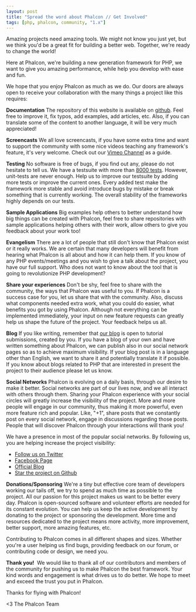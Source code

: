 ```yaml
---
layout: post
title: "Spread the word about Phalcon // Get Involved"
tags: [php, phalcon, community, "1.x"]
---
```


Amazing projects need amazing tools. We might not know you just yet, but we think you'd be a great fit for building a better web. Together, we're ready to change the world!

Here at Phalcon, we're building a new generation framework for PHP, we want to give you amazing performance, while help you develop with ease and fun.

<!--more-->
We hope that you enjoy Phalcon as much as we do. Our doors are always open to receive your collaboration with the many things a project like this requires:

**Documentation**
The repository of this website is available on [github](http://github.com/phalcon/docs). Feel free to improve it, fix typos, add examples, add articles, etc. Also, if you can translate some of the content to another language, it will be very much appreciated!

**Screencasts**
We all love screencasts, if you have some extra time and want to support the community with some nice videos teaching any framework's feature, it's very welcome. Check out our [Vimeo Channel](https://vimeo.com/user10964377) as a guide.

**Testing**
No software is free of bugs, if you find out any, please do not hesitate to tell us. We have a testsuite with more than [8000 tests](https://travis-ci.org/phalcon/cphalcon). However, unit-tests are never enough. Help us to improve our testsuite by adding more tests or improve the current ones. Every added test make the framework more stable and avoid introduce bugs by mistake or break something that is currently working. The overall stability of the frameworks highly depends on our tests.

**Sample Applications**
Big examples help others to better understand how big things can be created with Phalcon, feel free to share repositories with sample applications helping others with their work, allow others to give you feedback about your work too!

**Evangelism**
There are a lot of people that still don't know that Phalcon exist or it really works. We are certain that many developers will benefit from hearing what Phalcon is all about and how it can help them. If you know of any PHP events/meetings and you wish to give a talk about the project, you have our full support. Who does not want to know about the tool that is going to revolutionize PHP development?

**Share your experiences**
Don't be shy, feel free to share with the community, the ways that Phalcon was useful to you. If Phalcon is a success case for you, let us share that with the community. Also, discuss what components needed extra work, what you could do easier, what benefits you got by using Phalcon. Although not everything can be implemented immediately, your input on new feature requests can greatly help us shape the future of the project. Your feedback helps us all.

**Blog**
If you like writing, remember that [our blog](https://blog.phalcon.io/) is open to tutorial submissions, created by you. If you have a blog of your own and have written something about Phalcon, we can publish also in our social network pages so as to achieve maximum visibility. If your blog post is in a language other than English, we want to share it and potentially translate it if possible. If you know about blogs related to PHP that are interested in present the project to their audience please let us know.

**Social Networks**
Phalcon is evolving on a daily basis, through our desire to make it better. Social networks are part of our lives now, and we all interact with others through them. Sharing your Phalcon experience with your social circles will greatly increase the visibility of the project. More and more people will engage in our community, thus making it more powerful, even more feature rich and popular. Like, "+1", share posts that we constantly post on every social network, engage in discussions regarding those posts. People that will discover Phalcon through your interactions will thank you!

We have a presence in most of the popular social networks. By following us, you are helping increase the project visibility:

- [Follow us on Twitter](http://twitter.com/phalconphp)
- [Facebook Page](http://www.facebook.com/pages/Phalcon/134230726685897)
- [Official Blog](http://blog.phalcon.io/)
- [Star the project on Github](http://github.com/phalcon/cphalcon)

**Donations/Sponsoring**
We're a tiny but effective core team of developers working our tails off, we try to spend as much time as possible to the project. All our passion for this project makes us want to be better every day. Phalcon is open-sourced software and volunteer efforts are needed for its constant evolution. You can help us keep the active development by donating to the project or sponsoring the development. More time and resources dedicated to the project means more activity, more improvement, better support, more amazing features, etc.

Contributing to Phalcon comes in all different shapes and sizes. Whether you're a user helping us find bugs, providing feedback on our forum, or contributing code or design, we need you.

**Thank you!** 
We would like to thank all of our contributors and members of the community for pushing us to make Phalcon the best framework. Your kind words and engagement is what drives us to do better. We hope to meet and exceed the trust you put in Phalcon.

Thanks for flying with Phalcon!


<3 The Phalcon Team

